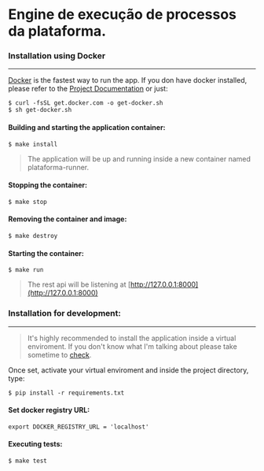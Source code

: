 # Engine de execução de processos da plataforma.


### Installation using Docker
---

[Docker](https://www.docker.com) is the fastest way to run the app. If you don have docker installed, please refer to the
[Project Documentation](https://docs.docker.com/engine/installation/) or just:

    $ curl -fsSL get.docker.com -o get-docker.sh
    $ sh get-docker.sh

#### Building and starting the application container:

    $ make install

> The application will be up and running inside a new container named plataforma-runner.


#### Stopping the container:

    $ make stop
    
  
#### Removing the container and image:
	
    $ make destroy
    
    
#### Starting the container:
   
    $ make run
   
> The rest api will be listening at [http://127.0.0.1:8000](http://127.0.0.1:8000)
   
   
   
### Installation for development:
---

> It's highly recommended to install the application inside a virtual enviroment. If you don't know what I'm talking about please take sometime to [check](https://virtualenv.pypa.io/en/stable/).

Once set, activate your virtual enviroment and inside the project directory, type:

    $ pip install -r requirements.txt


#### Set docker registry URL:

    export DOCKER_REGISTRY_URL = 'localhost'
    
    
#### Executing tests:

    $ make test



